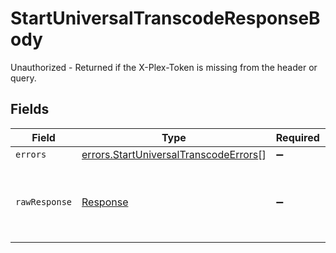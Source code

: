 # StartUniversalTranscodeResponseBody

Unauthorized - Returned if the X-Plex-Token is missing from the header or query.


## Fields

| Field                                                                                          | Type                                                                                           | Required                                                                                       | Description                                                                                    |
| ---------------------------------------------------------------------------------------------- | ---------------------------------------------------------------------------------------------- | ---------------------------------------------------------------------------------------------- | ---------------------------------------------------------------------------------------------- |
| `errors`                                                                                       | [errors.StartUniversalTranscodeErrors](../../models/errors/startuniversaltranscodeerrors.md)[] | :heavy_minus_sign:                                                                             | N/A                                                                                            |
| `rawResponse`                                                                                  | [Response](https://developer.mozilla.org/en-US/docs/Web/API/Response)                          | :heavy_minus_sign:                                                                             | Raw HTTP response; suitable for custom response parsing                                        |